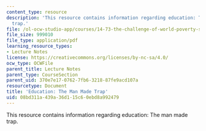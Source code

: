 ```yaml
---
content_type: resource
description: 'This resource contains information regarding education: The man made
  trap.'
file: /ol-ocw-studio-app/courses/14-73-the-challenge-of-world-poverty-spring-2011/08bd311a439a36d115c60ebd8a992479_MIT14_73S11_Lec11_slides.pdf
file_size: 999010
file_type: application/pdf
learning_resource_types:
- Lecture Notes
license: https://creativecommons.org/licenses/by-nc-sa/4.0/
ocw_type: OCWFile
parent_title: Lecture Notes
parent_type: CourseSection
parent_uid: 370e7e17-0762-7fb6-3218-87fe9acd107a
resourcetype: Document
title: 'Education: The Man Made Trap'
uid: 08bd311a-439a-36d1-15c6-0ebd8a992479
---
```

This resource contains information regarding education: The man made trap.